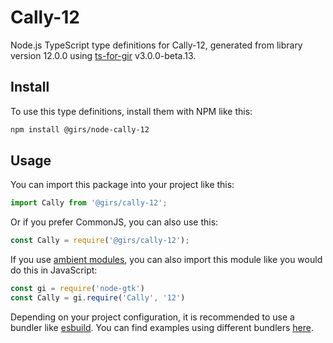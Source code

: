 
# Cally-12

Node.js TypeScript type definitions for Cally-12, generated from library version 12.0.0 using [ts-for-gir](https://github.com/gjsify/ts-for-gjs) v3.0.0-beta.13.

## Install

To use this type definitions, install them with NPM like this:
```bash
npm install @girs/node-cally-12
```

## Usage

You can import this package into your project like this:
```ts
import Cally from '@girs/cally-12';
```

Or if you prefer CommonJS, you can also use this:
```ts
const Cally = require('@girs/cally-12');
```

If you use [ambient modules](https://github.com/gjsify/ts-for-gir/tree/main/packages/cli#ambient-modules), you can also import this module like you would do this in JavaScript:

```ts
const gi = require('node-gtk')
const Cally = gi.require('Cally', '12')
```

Depending on your project configuration, it is recommended to use a bundler like [esbuild](https://esbuild.github.io/). You can find examples using different bundlers [here](https://github.com/gjsify/ts-for-gir/tree/main/examples).